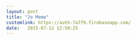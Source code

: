 ```yaml
---
layout: post
title: "Jo Meme"
customlink: https://auth-7a7f9.firebaseapp.com/
date:   2015-07-12 12:50:25
---
```

